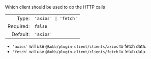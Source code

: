 Which client should be used to do the HTTP calls

|           |                      |
|----------:|:---------------------|
|     Type: | `'axios' \| 'fetch'` |
| Required: | `false`              |
|  Default: | `'axios'`            |


- `'axios'` will use `@kubb/plugin-client/clients/axios` to fetch data.
- `'fetch'` will use `@kubb/plugin-client/clients/fetch` to fetch data.

